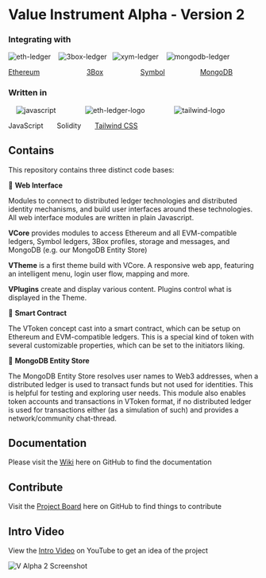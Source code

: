 # Value Instrument Alpha - Version 2

### Integrating with

![eth-ledger](https://user-images.githubusercontent.com/20671922/79995007-f060a000-84b6-11ea-94cd-3b7c1ee50543.png) &nbsp;&nbsp;
![3box-ledger](https://user-images.githubusercontent.com/20671922/79994898-ceffb400-84b6-11ea-92d5-38d365f89d5c.png) &nbsp;
![xym-ledger](https://user-images.githubusercontent.com/20671922/79999144-daa1a980-84bb-11ea-8a9b-12501cc992a7.png) &nbsp;&nbsp;
![mongodb-ledger](https://user-images.githubusercontent.com/20671922/79994780-abd50480-84b6-11ea-970d-ec0eedd7d609.png)

[Ethereum](https://ethereum.org/) &nbsp;&nbsp;&nbsp;&nbsp;&nbsp;&nbsp;&nbsp;&nbsp;&nbsp;&nbsp;&nbsp;&nbsp;&nbsp;&nbsp;&nbsp;&nbsp;&nbsp;&nbsp;&nbsp;&nbsp;&nbsp;&nbsp;
[3Box](https://3box.io/) &nbsp;&nbsp;&nbsp;&nbsp;&nbsp;&nbsp;&nbsp;&nbsp;&nbsp;&nbsp;&nbsp;&nbsp;&nbsp;&nbsp;&nbsp;&nbsp;&nbsp;
[Symbol](https://nemtech.github.io/) &nbsp;&nbsp;&nbsp;&nbsp;&nbsp;&nbsp;&nbsp;&nbsp;&nbsp;&nbsp;&nbsp;&nbsp;&nbsp;&nbsp;&nbsp;&nbsp;
[MongoDB](https://www.mongodb.com/)


### Written in

&nbsp;&nbsp;&nbsp;&nbsp;![javascript](https://user-images.githubusercontent.com/20671922/79997118-7ed62100-84b9-11ea-9e4e-47e7def69f47.png)&nbsp;&nbsp;&nbsp;&nbsp;&nbsp;&nbsp;&nbsp;&nbsp;&nbsp;&nbsp;&nbsp;&nbsp;&nbsp;&nbsp;
![eth-ledger-logo](https://user-images.githubusercontent.com/20671922/80020449-59590f80-84d9-11ea-94c2-037d60e4288c.png)&nbsp;&nbsp;&nbsp;&nbsp;&nbsp;&nbsp;&nbsp;&nbsp;&nbsp;&nbsp;&nbsp;&nbsp;&nbsp;&nbsp;
![tailwind-logo](https://user-images.githubusercontent.com/20671922/80020969-25cab500-84da-11ea-952e-74006c460884.png)&nbsp;&nbsp;&nbsp;&nbsp;&nbsp;&nbsp;&nbsp;&nbsp;&nbsp;&nbsp;&nbsp;&nbsp;

JavaScript&nbsp;&nbsp;&nbsp;&nbsp;&nbsp;&nbsp;
Solidity&nbsp;&nbsp;&nbsp;&nbsp;&nbsp;&nbsp;
[Tailwind CSS](https://tailwindcss.com/docs/utility-first)

## Contains

This repository contains three distinct code bases:

🔸 **Web Interface**

Modules to connect to distributed ledger technologies and distributed identity mechanisms, and build user interfaces around these technologies. All web interface modules are written in plain Javascript.

**VCore** provides modules to access Ethereum and all EVM-compatible ledgers, Symbol ledgers, 3Box profiles, storage and messages, and MongoDB (e.g. our MongoDB Entity Store)

**VTheme** is a first theme build with VCore. A responsive web app, featuring an intelligent menu, login user flow, mapping and more.

**VPlugins** create and display various content. Plugins control what is displayed in the Theme.

🔸 **Smart Contract**

The VToken concept cast into a smart contract, which can be setup on Ethereum and EVM-compatible ledgers. This is a special kind of token with several customizable properties, which can be set to the initiators liking.

🔸 **MongoDB Entity Store**

The MongoDB Entity Store resolves user names to Web3 addresses, when a distributed ledger is used to transact funds but not used for identities. This is helpful for testing and exploring user needs. This module also enables token accounts and transactions in VToken format, if no distributed ledger is used for transactions either (as a simulation of such) and provides a network/community chat-thread.

## Documentation

Please visit the [Wiki](https://github.com/valueinstrument/v-alpha-2/wiki) here on GitHub to find the documentation

## Contribute

Visit the [Project Board](https://github.com/valueinstrument/v-alpha-2/projects/1) here on GitHub to find things to contribute

## Intro Video

View the [Intro Video](https://youtu.be/47wnrc06FDo) on YouTube to get an idea of the project

![V Alpha 2 Screenshot](https://user-images.githubusercontent.com/20671922/78137776-2796e080-7426-11ea-9208-87a2d4c5741f.png)
